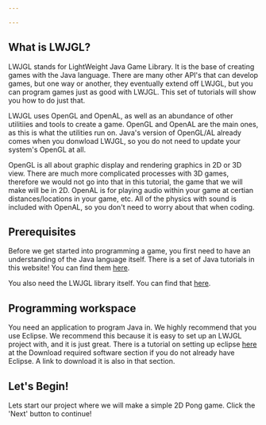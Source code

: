 ```yaml
---

---
```

## What is LWJGL?

LWJGL stands for LightWeight Java Game Library. It is the base of creating games with the Java language. There are many other API's that can develop games, but one way or another,
they eventually extend off LWJGL, but you can program games just as good with LWJGL. This set of tutorials will show you how to do just that.

LWJGL uses OpenGL and OpenAL, as well as an abundance of other utilitiies and tools to create a game. OpenGL and OpenAL are the main ones, as this is what the utilities run on.
Java's version of OpenGL/AL already comes when you donwload LWJGL, so you do not need to update your system's OpenGL at all.

OpenGL is all about graphic display and rendering graphics in 2D or 3D view. There are much more complicated processes with 3D games, therefore we would not go into that in this
tutorial, the game that we will make will be in 2D. OpenAL is for playing audio within your game at certian distances/locations in your game, etc. All of the physics with sound
is included with OpenAL, so you don't need to worry about that when coding.

## Prerequisites

Before we get started into programming a game, you first need to have an understanding of the Java language itself. There is a set of Java tutorials in this website! You can find
them [here](http://decode.org.nz/lessons/collection/java).

You also need the LWJGL library itself. You can find that [here](http://lwjgl.org/download.php).

## Programming workspace

You need an application to program Java in. We highly recommend that you use Eclipse. We recommend this because it is easy to set up an LWJGL project with, and it is just great.
There is a tutorial on setting up eclipse [here](http://decode.org.nz/lessons/set/java/setup) at the Download required software section if you do not already have 
Eclipse. A link to download it is also in that section.

## Let's Begin!

Lets start our project where we will make a simple 2D Pong game. Click the 'Next' button to continue!